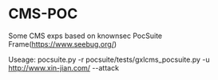 # CMS-POC
Some CMS exps based on knownsec PocSuite Frame(https://www.seebug.org/)

Useage:
pocsuite.py -r pocsuite/tests/gxlcms_pocsuite.py -u
http://www.xin-jian.com/ --attack
